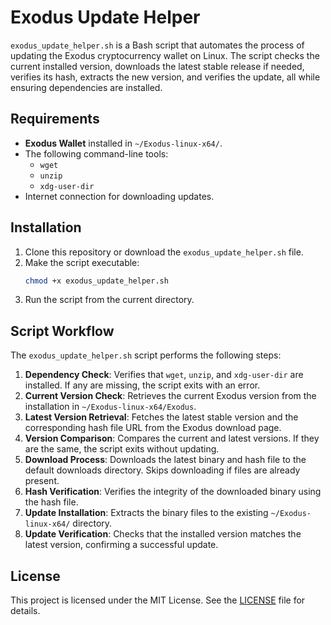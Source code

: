 # Exodus Update Helper

`exodus_update_helper.sh` is a Bash script that automates the process of updating the Exodus cryptocurrency wallet on Linux. The script checks the current installed version, downloads the latest stable release if needed, verifies its hash, extracts the new version, and verifies the update, all while ensuring dependencies are installed.

## Requirements
- **Exodus Wallet** installed in `~/Exodus-linux-x64/`.
- The following command-line tools:
  - `wget`
  - `unzip`
  - `xdg-user-dir`
- Internet connection for downloading updates.

## Installation
1. Clone this repository or download the `exodus_update_helper.sh` file.
2. Make the script executable:
   ```bash
   chmod +x exodus_update_helper.sh
   ```
3. Run the script from the current directory.

## Script Workflow
The `exodus_update_helper.sh` script performs the following steps:
1. **Dependency Check**: Verifies that `wget`, `unzip`, and `xdg-user-dir` are installed. If any are missing, the script exits with an error.
2. **Current Version Check**: Retrieves the current Exodus version from the installation in `~/Exodus-linux-x64/Exodus`.
3. **Latest Version Retrieval**: Fetches the latest stable version and the corresponding hash file URL from the Exodus download page.
4. **Version Comparison**: Compares the current and latest versions. If they are the same, the script exits without updating.
5. **Download Process**: Downloads the latest binary and hash file to the default downloads directory. Skips downloading if files are already present.
6. **Hash Verification**: Verifies the integrity of the downloaded binary using the hash file.
7. **Update Installation**: Extracts the binary files to the existing `~/Exodus-linux-x64/` directory.
8. **Update Verification**: Checks that the installed version matches the latest version, confirming a successful update.

## License
This project is licensed under the MIT License. See the [LICENSE](LICENSE) file for details.

